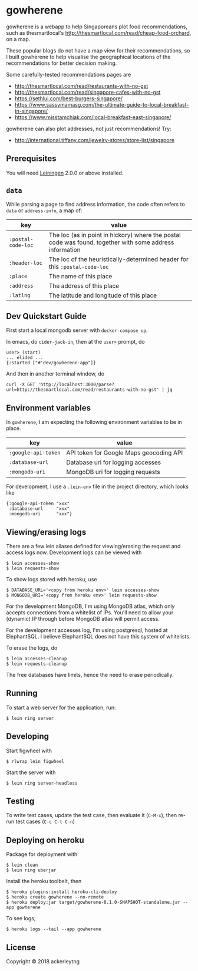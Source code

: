 # gowherene

gowherene is a webapp to help Singaporeans plot food recommendations, such as
thesmartlocal's http://thesmartlocal.com/read/cheap-food-orchard, on a map.

These popular blogs do not have a map view for their recommendations, so I built
gowherene to help visualise the geographical locations of the recommendations
for better decision making.

Some carefully-tested recommendations pages are

+ http://thesmartlocal.com/read/restaurants-with-no-gst
+ http://thesmartlocal.com/read/singapore-cafes-with-no-gst
+ https://sethlui.com/best-burgers-singapore/
+ https://www.sassymamasg.com/the-ultimate-guide-to-local-breakfast-in-singapore/
+ https://www.misstamchiak.com/local-breakfast-east-singapore/

gowherene can also plot addresses, not just recommendations! Try:

+ http://international.tiffany.com/jewelry-stores/store-list/singapore

## Prerequisites

You will need [Leiningen][] 2.0.0 or above installed.

[leiningen]: https://github.com/technomancy/leiningen

## `data`

While parsing a page to find address information,
the code often refers to `data` or `address-info`, a map of:

| key                 | value                                                                                                      |
| ------------------- | ---------------------------------------------------------------------------------------------------------- |
| `:postal-code-loc`  | The loc (as in point in hickory) where the postal code was found, together with some address information   |
| `:header-loc`       | The loc of the heuristically-determined header for this `:postal-code-loc`                                 |
| `:place`            | The name of this place                                                                                     |
| `:address`          | The address of this place                                                                                  |
| `:latlng`           | The latitude and longitude of this place                                                                   |

## Dev Quickstart Guide

First start a local mongodb server with `docker-compose up`.

In emacs, do `cider-jack-in`, then at the `user>` prompt, do

```
user> (start)
... elided ...
{:started ["#'dev/gowherene-app"]}
```

And then in another terminal window, do

```
curl -X GET 'http://localhost:3000/parse?url=http://thesmartlocal.com/read/restaurants-with-no-gst' | jq
```

## Environment variables

In `gowherene`, I am expecting the following environment variables to be in place.

| key                 | value                                   |
| ---                 | ---                                     |
| `:google-api-token` | API token for Google Maps geocoding API |
| `:database-url`     | Database url for logging accesses       |
| `:mongodb-uri`      | MongoDB uri for logging requests        |


For development, I use a `.lein-env` file in the project directory, which looks like

```
{:google-api-token "xxx"
 :database-url     "xxx"
 :mongodb-uri      "xxx"}
```

## Viewing/erasing logs

There are a few lein aliases defined for viewing/erasing the request and access logs now. Development logs can be viewed with

```
$ lein accesses-show
$ lein requests-show
```

To show logs stored with heroku, use

```
$ DATABASE_URL='<copy from heroku env>' lein accesses-show
$ MONGODB_URI='<copy from heroku env>' lein requests-show
```

For the development MongoDB, I'm using MongoDB atlas, which only accepts connections from a whitelist of IPs.
You'll need to allow your (dynamic) IP through before MongoDB atlas will permit access.

For the development accesses log, I'm using postgresql, hosted at ElephantSQL.
I believe ElephantSQL does not have this system of whitelists.

To erase the logs, do

```
$ lein accesses-cleanup
$ lein requests-cleanup
```

The free databases have limits, hence the need to erase periodically.

## Running

To start a web server for the application, run:

```
$ lein ring server
```

## Developing

Start figwheel with

```
$ rlwrap lein figwheel
```

Start the server with

```
$ lein ring server-headless
```

## Testing

To write test cases, update the test case, then evaluate it (`C-M-x`), then re-run test cases (`C-c C-t C-n`)

## Deploying on heroku

Package for deployment with

```
$ lein clean
$ lein ring uberjar
```

Install the heroku toolbelt, then

```
$ heroku plugins:install heroku-cli-deploy
$ heroku create gowherene --no-remote
$ heroku deploy:jar target/gowherene-0.1.0-SNAPSHOT-standalone.jar --app gowherene
```

To see logs,

```
$ heroku logs --tail --app gowherene
```

## License

Copyright © 2018 ackerleytng

